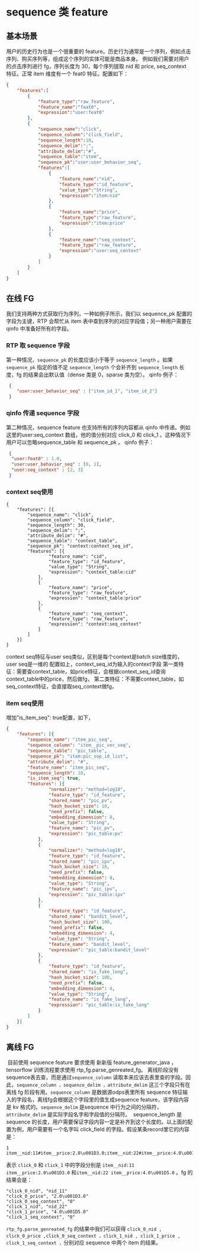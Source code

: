 # sequence 类 feature

## 基本场景

⽤户的历史⾏为也是⼀个很重要的 feature。历史⾏为通常是⼀个序列，例如点击序列、购买序列等，组成这个序列的实体可能是商品本身。
例如我们需要对⽤户的点击序列进⾏ fg，序列⻓度为 30，每个序列提取 nid 和 price, seq_context 特征。正常 item 维度有⼀个 feat0 特征。配置如下：

```json
{
    "features":[
        {
            "feature_type":"raw_feature",
            "feature_name":"feat0",
            "expression":"user:feat0"
        },
        {
            "sequence_name":"click",
            "sequence_column":"click_field",
            "sequence_length":10,
            "sequence_delim":";",
            "attribute_delim":"#",
            "sequence_table":"item",
            "sequence_pk":"user:user_behavior_seq",
            "features":[
                {
                    "feature_name":"nid",
                    "feature_type":"id_feature",
                    "value_type":"String",
                    "expression":"item:nid"
                },
                {
                    "feature_name":"price",
                    "feature_type":"raw_feature",
                    "expression":"item:price"
                },
                {
                    "feature_name":"seq_context",
                    "feature_type":"raw_feature",
                    "expression":"user:seq_context"
                }
            ]
        }
    ]
}
```

## 在线 FG

我们⽀持两种⽅式获取⾏为序列，⼀种如例⼦所示，我们以 sequence_pk 配置的字段为主键，RTP 会帮忙从 item 表中查到序列的对应字段值；另⼀种⽤户需要在 qinfo 中准备好所有的字段。

### RTP 取 sequence 字段

第⼀种情况，`sequence_pk` 的⻓度应该⼩于等于 `sequence_length` 。如果 `sequence_pk` 指定的值不⾜ `sequence_length` 个会补⻬到 `sequence_length` ⻓度，fg 的结果会出默认值（dense 类是 0，sparse 类为空）。
qinfo 例⼦：

```json
 {
 	"user:user_behavior_seq" : ["item_id_1", "item_id_2"]
 }
```

### qinfo 传递 sequence 字段

第⼆种情况，sequence feature 也⽀持所有的序列内容都从 qinfo 中传递。例如这⾥的user:seq_context 数组，他的值分别对应 click_0 和 click_1 。这种情况下⽤户可以忽略sequence_table 和 sequence_pk 。
qinfo 例⼦：

```json
 {
  "user:feat0" : 1.0,
  "user:user_behavior_seq" : [0, 1],
  "user:seq_context" : [2, 3]
 }
```

### context seq使⽤

```
{
	"features": [{
		"sequence_name": "click",
		"sequence_column": "click_field",
		"sequence_length": 30,
		"sequence_delim": ";",
		"attribute_delim": "#",
		"sequence_table": "context_table",
		"sequence_pk": "context:context_seq_id",
		"features": [{
				"feature_name": "cid",
				"feature_type": "id_feature",
				"value_type": "String",
				"expression": "context_table:cid"
			},
			{
				"feature_name": "price",
				"feature_type": "raw_feature",
				"expression": "context_table:price"
			},
			{
				"feature_name": "seq_context",
				"feature_type": "raw_feature",
				"expression": "context:seq_context"
			}
		]
	}]
}
```

context seq特征与user seq类似，区别是每个context是batch size维度的，user seq是⼀维的
配置如上，context_seq_id为输⼊的context字段
第⼀类特征：需要查context_table，如price特征，会根据context_seq_id查询context_table中的price，然后做fg，
第⼆类特征：不需要context_table，如seq_context特征，会直接取seq_context做fg，

### item seq使⽤

增加"is_item_seq": true配置，如下，

```json
{
	"features": [{
		"sequence_name": "item_pic_seq",
		"sequence_column": "item__pic_vec_seq",
		"sequence_table": "pic_table",
		"sequence_pk": "item:pic_sop_id_list",
		"attribute_delim": "#",
		"feature_name": "item_pic_seq",
		"sequence_length": 10,
		"is_item_seq": true,
		"features": [{
				"normalizer": "method=log10",
				"feature_type": "id_feature",
				"shared_name": "pic_pv",
				"hash_bucket_size": 10,
				"need_prefix": false,
				"embedding_dimension": 8,
				"value_type": "String",
				"feature_name": "pic_pv",
				"expression": "pic_table:pv"
			},
			{
				"normalizer": "method=log10",
				"feature_type": "id_feature",
				"shared_name": "pic_ipv",
				"hash_bucket_size": 10,
				"need_prefix": false,
				"embedding_dimension": 8,
				"value_type": "String",
				"feature_name": "pic_ipv",
				"expression": "pic_table:ipv"
			},
			{
				"feature_type": "id_feature",
				"shared_name": "bandit_level",
				"hash_bucket_size": 100,
				"need_prefix": false,
				"embedding_dimension": 4,
				"value_type": "String",
				"feature_name": "bandit_level",
				"expression": "pic_table:bandit_level"
			},
			{
				"feature_type": "id_feature",
				"shared_name": "is_fake_long",
				"hash_bucket_size": 100,
				"need_prefix": false,
				"embedding_dimension": 4,
				"value_type": "String",
				"feature_name": "is_fake_long",
				"expression": "pic_table:is_fake_long"
			}
		]
	}]
}
```

## 离线 FG

​		⽬前使⽤ sequence feature 要求使⽤ 新新版 feature_generator_java ， tensorflow 训练流程要求使⽤ rtp_fg.parse_genreated_fg。
​		离线阶段没有sequence表去查，⽽是通过`sequence_column` 读取本来应该去表⾥查的字段。因此，`sequence_column ，sequence_delim ，attribute_delim` 这三个字段只有在离线 fg 阶段有⽤。`sequence_column` 是数据源odps表⾥所有 sequence 特征输⼊的字段名，离线fg会根据这个字段⾥的值⽣成sequence feature，该字段内容是 kv 格式的。`sequence_delim` 是sequence 中⾏为之间的分隔符，`attribute_delim` 是实际字段名字和字段值的分隔符。
​		sequence_length 是 sequence 的⻓度，⽤户需要保证字段内容⼀定是补⻬到这个⻓度的。以上⾯的配置为例，⽤户需要有⼀个名字叫 click_field 的字段。假设某条record⾥它的内容是：

```
1 item__nid:11#item__price:2.0\u001D3.0;item__nid:22#item__price:4.0\u001D5.0
```

表示 `click_0` 和 `click_1` 中的字段分别是 `item__nid:11 item__price:2.0\u001D3.0` 和`item__nid:22 item__price:4.0\u001D5.0` 。fg 的结果会是：

```
"click_0_nid", "nid_11"
"click_0_price", "2.0\u001D3.0"
"click_0_seq_context", "0"
"click_1_nid", "nid_22"
"click_1_price", "4.0\u001D5.0"
"click_1_seq_context", "0"
```

`rtp_fg.parse_genreated_fg` 的结果中我们可以获得 `click_0_nid , click_0_price ,click_0_seq_context ，click_1_nid , click_1_price , click_1_seq_context ，`分别对应 sequence 中两个 item 的结果。
